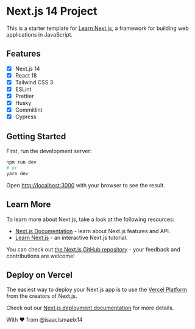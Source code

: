 # Next.js 14 Project

This is a starter template for [Learn Next.js](https://nextjs.org/learn), a framework for building web applications in JavaScript.

## Features

- [x] Next.js 14
- [x] React 18
- [x] Tailwind CSS 3
- [x] ESLint
- [x] Prettier
- [x] Husky
- [x] Commitlint
- [x] Cypress

## Getting Started

First, run the development server:

```bash
npm run dev
# or
yarn dev
```

Open [http://localhost:3000](http://localhost:3000) with your browser to see the result.

## Learn More

To learn more about Next.js, take a look at the following resources:

- [Next.js Documentation](https://nextjs.org/docs) - learn about Next.js features and API.
- [Learn Next.js](https://nextjs.org/learn) - an interactive Next.js tutorial.

You can check out [the Next.js GitHub repository](https://github.com/vercel/next.js/) - your feedback and contributions are welcome!

## Deploy on Vercel

The easiest way to deploy your Next.js app is to use the [Vercel Platform](https://vercel.com/new?utm_medium=default-template&filter=next.js&utm_source=create-next-app&utm_campaign=create-next-app-readme) from the creators of Next.js.

Check out our [Next.js deployment documentation](https://nextjs.org/docs/deployment) for more details.

With ❤️ from @isaacismaelx14
